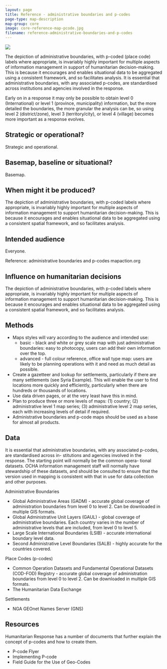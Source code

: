 ```yaml
---
layout: page
title: Reference - administrative boundaries and p-codes
page-type: map-description
map-group: core
image: core-reference-map-pcode.jpg
filename: reference-administrative-boundaries-and-p-codes
---
```


![](/images/core/reference-administrative-boundaries-and-p-codes.jpg)

The depiction of administrative boundaries, with p-coded \(place code\) labels where appropriate, is invariably highly important for multiple aspects of information management in support of humanitarian decision-making. This is because it encourages and enables situational data to be aggregated using a consistent framework, and so facilitates analysis. It is essential that administrative boundaries, with any associated p-codes, are standardised across institutions and agencies involved in the response.  

Early on in a response it may only be possible to obtain level 0 \(International\) or level 1 \(province, municipality\) information, but the more detailed the boundaries, the more granular the analysis can be, so using level 2 \(district/zone\), level 3 \(territory/city\), or level 4 \(village\) becomes more important as a response evolves.

## Strategic or operational?

Strategic and operational.

## Basemap, baseline or situational?

Basemap.

## When might it be produced?

The depiction of administrative boundaries, with p-coded labels where appropriate, is invariably highly important for multiple aspects of information management to support humanitarian decision-making. This is because it encourages and enables situational data to be aggregated using a consistent spatial framework, and so facilitates analysis.

## Intended audience

Everyone.

Reference: administrative boundaries and p-codes mapaction.org

## Influence on humanitarian decisions

The depiction of administrative boundaries, with p-coded labels where appropriate, is invariably highly important for multiple aspects of information management to support humanitarian decision-making. This is because it encourages and enables situational data to be aggregated using a consistent spatial framework, and so facilitates analysis.

## Methods

* Maps styles will vary according to the audience and intended use:
  * basic - black and white or grey scale map with just administrative boundaries: easy to photocopy, users can add their own information over the top.
  * advanced - full colour reference, office wall type map: users are likely to be planning operations with it and need as much detail as possible.
* Create a gazetteer and lookup for settlements, particularly if there are many settlements \(see Syria Example\). This will enable the user to find locations more quickly and efficiently, particularly when there are hundreds or thousands of locations.
* Use data driven pages, or at the very least have this in mind.
* Plan to produce three or more levels of maps: \(1\) country; \(2\) administrative level 1 map series; \(3\) administrative level 2 map series, each with increasing levels of detail if required.
* Administrative boundaries and p-code maps should be used as a base for almost all products.

## Data

It is essential that administrative boundaries, with any associated p-codes, are standardised across in- stitutions and agencies involved in the response. The starting point will normally be the common opera- tional datasets. OCHA information management staff will normally have stewardship of these datasets, and should be consulted to ensure that the version used in mapping is consistent with that in use for data collection and other purposes.

Administrative Boundaries

* Global Administrative Areas \(GADM\) - accurate global coverage of administration boundaries from level 0 to level 2. Can be downloaded in multiple GIS formats.
* Global Administrative Unit Layers \(GAUL\) - global coverage of administrative boundaries. Each country varies in the number of administrative levels that are included, from level 0 to level 5.
* Large Scale International Boundaries \(LSIB\) - accurate international boundary level data.
* Second Administrative Level Boundaries \(SALB\) - highly accurate for the countries covered.

Place Codes \(p-codes\)

* Common Operation Datasets and Fundamental Operational Datasets \(COD-FOD\) Registry - accurate global coverage of administration boundaries from level 0 to level 2. Can be downloaded in multiple GIS formats.
* The Humanitarian Data Exchange

Settlements
* NGA GEOnet Names Server \(GNS\)

## Resources

Humanitarian Response has a number of documents that further explain the concept of p-codes and how to create them.

* P-code Flyer
* Implementing P-code
* Field Guide for the Use of Geo-Codes

